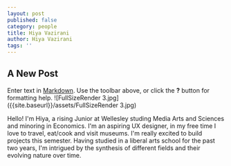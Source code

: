 ```yaml
---
layout: post
published: false
category: people
title: Hiya Vazirani
author: Hiya Vazirani
tags: ''
---
```

## A New Post

Enter text in [Markdown](http://daringfireball.net/projects/markdown/). Use the toolbar above, or click the **?** button for formatting help.
![FullSizeRender 3.jpg]({{site.baseurl}}/assets/FullSizeRender 3.jpg)

Hello! I'm Hiya, a rising Junior at Wellesley studing Media Arts and Sciences and minoring in Economics. I'm an aspiring UX designer, in my free time I love to travel, eat/cook and visit museums. I'm really excited to build projects this semester. Having studied in a liberal arts school for the past two years, I'm intrigued by the synthesis of different fields and their evolving nature over time. 